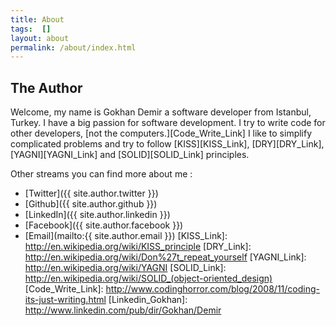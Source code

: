 ```yaml
---
title: About
tags:  []
layout: about
permalink: /about/index.html
---
```


## The Author

Welcome, my name is Gokhan Demir a software developer from Istanbul, Turkey. I have a big passion for software development. 
I try to write code for other developers, [not the computers.][Code_Write_Link] 
I like to simplify complicated problems and try to follow [KISS][KISS_Link], [DRY][DRY_Link], [YAGNI][YAGNI_Link] and [SOLID][SOLID_Link] principles. 

Other streams you can find more about me :

* [Twitter]({{ site.author.twitter }})
* [Github]({{ site.author.github }})
* [LinkedIn]({{ site.author.linkedin }})
* [Facebook]({{ site.author.facebook }})
* [Email](mailto:{{ site.author.email }})
[KISS_Link]: http://en.wikipedia.org/wiki/KISS_principle
[DRY_Link]: http://en.wikipedia.org/wiki/Don%27t_repeat_yourself
[YAGNI_Link]: http://en.wikipedia.org/wiki/YAGNI
[SOLID_Link]: http://en.wikipedia.org/wiki/SOLID_(object-oriented_design)
[Code_Write_Link]: http://www.codinghorror.com/blog/2008/11/coding-its-just-writing.html
[Linkedin_Gokhan]: http://www.linkedin.com/pub/dir/Gokhan/Demir